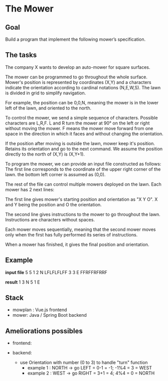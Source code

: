 # The Mower

## Goal
Build a program that implement the following mower’s specification.

## The tasks
The company X wants to develop an auto-mower for square surfaces.

The mower can be programmed to go throughout the whole surface. Mower's position is
represented by coordinates (X,Y) and a characters indicate the orientation according to cardinal notations
(N,E,W,S).
The lawn is divided in grid to simplify navigation.

For example, the position can be 0,0,N, meaning the mower is in the lower left of the lawn, and oriented to
the north.

To control the mower, we send a simple sequence of characters. Possible characters are
L,R,F. L and R turn the mower at 90° on the left or right without moving the mower. F means the mower
move forward from one space in the direction in which it faces and without changing the orientation.

If the position after moving is outside the lawn, mower keep it's position. Retains its orientation and go to
the next command.
We assume the position directly to the north of (X,Y) is (X,Y+1).

To program the mower, we can provide an input file constructed as follows:
The first line corresponds to the coordinate of the upper right corner of the lawn. the bottom left corner is
assumed as (0,0).

The rest of the file can control multiple mowers deployed on the lawn. Each mower has 2 next lines:

The first line gives mower's starting position and orientation as "X Y O". X and Y being the
position and O the orientation.

The second line gives instructions to the mower to go throughout the lawn. Instructions are
characters without spaces.

Each mower moves sequentially, meaning that the second mower moves only when the first has fully
performed its series of instructions.

When a mower has finished, it gives the final position and orientation.

## Example
**input file**
5 5
1 2 N
LFLFLFLFF
3 3 E
FFRFFRFRRF

**result**
1 3 N
5 1 E

## Stack 
- mowplan : Vue.js frontend
- mower: Java / Spring Boot backend

## Ameliorations possibles
- frontend:

- backend:
  - use Orientation with number (0 to 3) to handle "turn" function
    - example 1 : NORTH -> go LEFT = 0-1 = -1; -1%4 = 3 = WEST
	- example 2 : WEST -> go RIGHT = 3+1 = 4; 4%4 = 0 = NORTH
